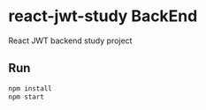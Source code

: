 # react-jwt-study BackEnd

React JWT backend study project

## Run

```bash
npm install
npm start
```
